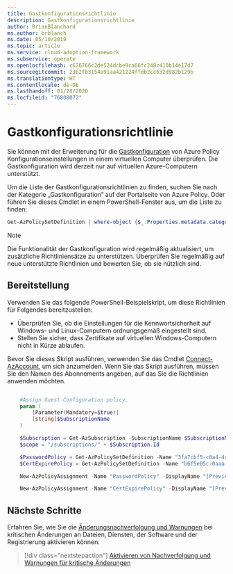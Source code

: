 ```yaml
---
title: Gastkonfigurationsrichtlinie
description: Gastkonfigurationsrichtlinie
author: BrianBlanchard
ms.author: brblanch
ms.date: 05/10/2019
ms.topic: article
ms.service: cloud-adoption-framework
ms.subservice: operate
ms.openlocfilehash: c676766c2de524dcbe9ca66fc248c410b14e17d7
ms.sourcegitcommit: 2362fb3154a91aa421224ffdb2cc632d982b129b
ms.translationtype: HT
ms.contentlocale: de-DE
ms.lasthandoff: 01/28/2020
ms.locfileid: "76808072"
---
```

# <a name="guest-configuration-policy"></a>Gastkonfigurationsrichtlinie

Sie können mit der Erweiterung für die [Gastkonfiguration](https://docs.microsoft.com/azure/governance/policy/concepts/guest-configuration) von Azure Policy Konfigurationseinstellungen in einem virtuellen Computer überprüfen. Die Gastkonfiguration wird derzeit nur auf virtuellen Azure-Computern unterstützt.

Um die Liste der Gastkonfigurationsrichtlinien zu finden, suchen Sie nach der Kategorie „Gastkonfiguration“ auf der Portalseite von Azure Policy. Oder führen Sie dieses Cmdlet in einem PowerShell-Fenster aus, um die Liste zu finden:

```powershell
Get-AzPolicySetDefinition | where-object {$_.Properties.metadata.category -eq "Guest Configuration"}
```

> [!NOTE]
> Die Funktionalität der Gastkonfiguration wird regelmäßig aktualisiert, um zusätzliche Richtliniensätze zu unterstützen. Überprüfen Sie regelmäßig auf neue unterstützte Richtlinien und bewerten Sie, ob sie nützlich sind.

<!-- TODO: Update these links when available. 

By default, we recommend that you enable the following policies:

- [Preview]: Audit to verify that password-security settings are correct on Linux and Windows machines.
- Audit to verify that certificates are not nearing expiration on Windows VMs.

-->

## <a name="deployment"></a>Bereitstellung

Verwenden Sie das folgende PowerShell-Beispielskript, um diese Richtlinien für Folgendes bereitzustellen:

- Überprüfen Sie, ob die Einstellungen für die Kennwortsicherheit auf Windows- und Linux-Computern ordnungsgemäß eingestellt sind.
- Stellen Sie sicher, dass Zertifikate auf virtuellen Windows-Computern nicht in Kürze ablaufen.

 Bevor Sie dieses Skript ausführen, verwenden Sie das Cmdlet [Connect-AzAccount](https://docs.microsoft.com/powershell/module/az.accounts/connect-azaccount?view=azps-2.1.0), um sich anzumelden. Wenn Sie das Skript ausführen, müssen Sie den Namen des Abonnements angeben, auf das Sie die Richtlinien anwenden möchten.

```powershell

    #Assign Guest Configuration policy.
    param (
        [Parameter(Mandatory=$true)]
        [string]$SubscriptionName
    )

    $Subscription = Get-AzSubscription -SubscriptionName $SubscriptionName
    $scope = "/subscriptions/" + $Subscription.Id

    $PasswordPolicy = Get-AzPolicySetDefinition -Name "3fa7cbf5-c0a4-4a59-85a5-cca4d996d5a6"
    $CertExpirePolicy = Get-AzPolicySetDefinition -Name "b6f5e05c-0aaa-4337-8dd4-357c399d12ae"

    New-AzPolicyAssignment -Name "PasswordPolicy" -DisplayName "[Preview]: Audit that password security settings are set correctly inside Linux and Windows machines" -Scope $scope -PolicySetDefinition $PasswordPolicy -AssignIdentity -Location eastus

    New-AzPolicyAssignment -Name "CertExpirePolicy" -DisplayName "[Preview]: Audit that certificates are not expiring on Windows VMs" -Scope $scope -PolicySetDefinition $CertExpirePolicy -AssignIdentity -Location eastus

```

## <a name="next-steps"></a>Nächste Schritte

Erfahren Sie, wie Sie die [Änderungsnachverfolgung und Warnungen](./enable-tracking-alerting.md) bei kritischen Änderungen an Dateien, Diensten, der Software und der Registrierung aktivieren können.

> [!div class="nextstepaction"]
> [Aktivieren von Nachverfolgung und Warnungen für kritische Änderungen](./enable-tracking-alerting.md)
